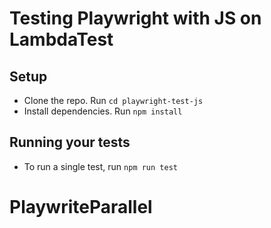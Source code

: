 # Testing Playwright with JS on LambdaTest

## Setup
* Clone the repo. Run `cd playwright-test-js`
* Install dependencies. Run `npm install`

## Running your tests
- To run a single test, run 
  ```npm run test```
# PlaywriteParallel
